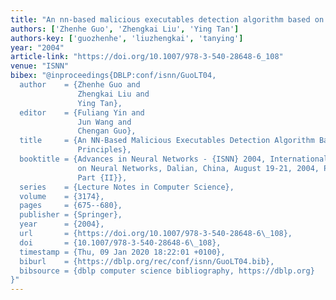 ```yaml
---
title: "An nn-based malicious executables detection algorithm based on immune principles"
authors: ['Zhenhe Guo', 'Zhengkai Liu', 'Ying Tan']
authors-key: ['guozhenhe', 'liuzhengkai', 'tanying']
year: "2004"
article-link: "https://doi.org/10.1007/978-3-540-28648-6_108"
venue: "ISNN"
bibex: "@inproceedings{DBLP:conf/isnn/GuoLT04,
  author    = {Zhenhe Guo and
               Zhengkai Liu and
               Ying Tan},
  editor    = {Fuliang Yin and
               Jun Wang and
               Chengan Guo},
  title     = {An NN-Based Malicious Executables Detection Algorithm Based on Immune
               Principles},
  booktitle = {Advances in Neural Networks - {ISNN} 2004, International Symposium
               on Neural Networks, Dalian, China, August 19-21, 2004, Proceedings,
               Part {II}},
  series    = {Lecture Notes in Computer Science},
  volume    = {3174},
  pages     = {675--680},
  publisher = {Springer},
  year      = {2004},
  url       = {https://doi.org/10.1007/978-3-540-28648-6\_108},
  doi       = {10.1007/978-3-540-28648-6\_108},
  timestamp = {Thu, 09 Jan 2020 18:22:01 +0100},
  biburl    = {https://dblp.org/rec/conf/isnn/GuoLT04.bib},
  bibsource = {dblp computer science bibliography, https://dblp.org}
}"
---
```

